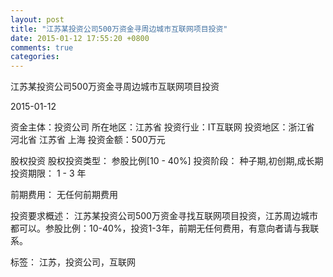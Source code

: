 ```yaml
---
layout: post
title: "江苏某投资公司500万资金寻周边城市互联网项目投资"
date: 2015-01-12 17:55:20 +0800
comments: true
categories: 
---
```

江苏某投资公司500万资金寻周边城市互联网项目投资



2015-01-12

资金主体：投资公司
所在地区：江苏省
投资行业：IT互联网
投资地区：浙江省 河北省 江苏省 上海
投资金额：500万元

股权投资
股权投资类型：
                            参股比例[10 - 40%] 
                                                                                投资阶段：
                            种子期,初创期,成长期 
                                                                                                                                        投资期限：
                            1 - 3 年

前期费用：
无任何前期费用

投资要求概述：
江苏某投资公司500万资金寻找互联网项目投资，江苏周边城市都可以。参股比例：10-40%，投资1-3年，前期无任何费用，有意向者请与我联系。

标签：
江苏，投资公司，互联网

